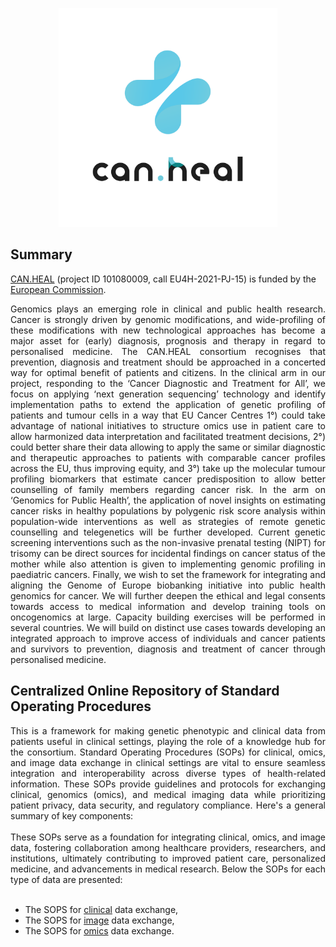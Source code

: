 <p align="center"> 
<img src="https://github.com/BiodataAnalysisGroup/CanHeal-NGS-SOPs/blob/main/images/logo.png" alt="CAN.HEAL logo" style="center; height: 350px; width:350px;"/>
</p>

## Summary

[CAN.HEAL](https://canheal.eu/) (project ID 101080009, call EU4H-2021-PJ-15)  is funded by the [European Commission](https://ec.europa.eu/info/funding-tenders/opportunities/portal/screen/opportunities/topic-details/eu4h-2021-pj-15).

<div align='justify'> Genomics plays an emerging role in clinical and public health research. Cancer is strongly driven by genomic modifications, and wide-profiling of these modifications with new technological approaches has become a major asset for (early) diagnosis, prognosis and therapy in regard to personalised medicine. The CAN.HEAL consortium recognises that prevention, diagnosis and treatment should be approached in a concerted way for optimal benefit of patients and citizens. In the clinical arm in our project, responding to the ‘Cancer Diagnostic and Treatment for All’, we focus on applying ‘next generation sequencing’ technology and identify implementation paths to extend the application of genetic profiling of patients and tumour cells in a way that EU Cancer Centres 1°) could take advantage of national initiatives to structure omics use in patient care to allow harmonized data interpretation and facilitated treatment decisions, 2°) could better share their data allowing to apply the same or similar diagnostic and therapeutic approaches to patients with comparable cancer profiles across the EU, thus improving equity, and 3°) take up the molecular tumour profiling biomarkers that estimate cancer predisposition to allow better counselling of family members regarding cancer risk. In the arm on ‘Genomics for Public Health’, the application of novel insights on estimating cancer risks in healthy populations by polygenic risk score analysis within population-wide interventions as well as strategies of remote genetic counselling and telegenetics will be further developed. Current genetic screening interventions such as the non-invasive prenatal testing (NIPT) for trisomy can be direct sources for incidental findings on cancer status of the mother while also attention is given to implementing genomic profiling in paediatric cancers. Finally, we wish to set the framework for integrating and aligning the Genome of Europe biobanking initiative into public health genomics for cancer. We will further deepen the ethical and legal consents towards access to medical information and develop training tools on oncogenomics at large. Capacity building exercises will be performed in several countries. We will build on distinct use cases towards developing an integrated approach to improve access of individuals and cancer patients and survivors to prevention, diagnosis and treatment of cancer through personalised medicine. </div>



## Centralized Online Repository of Standard Operating Procedures

<div align='justify'>This is a framework for making genetic phenotypic and clinical data from patients useful in clinical settings, playing the role of a knowledge hub for the consortium. Standard Operating Procedures (SOPs) for clinical, omics, and image data exchange in clinical settings are vital to ensure seamless integration and interoperability across diverse types of health-related information. These SOPs provide guidelines and protocols for exchanging clinical, genomics (omics), and medical imaging data while prioritizing patient privacy, data security, and regulatory compliance. Here's a general summary of key components:  </div>
<br>

<div align='justify'>These SOPs serve as a foundation for integrating clinical, omics, and image data, fostering collaboration among healthcare providers, researchers, and institutions, ultimately contributing to improved patient care, personalized medicine, and advancements in medical research. Below the SOPs for each type of data are presented: </div>
<br>

- The SOPS for [clinical](https://github.com/BiodataAnalysisGroup/CanHeal-NGS-SOPs/blob/main/SOPs-clinical-data-exchange.md) data exchange,
- The SOPS for [image](https://github.com/BiodataAnalysisGroup/CanHeal-NGS-SOPs/blob/main/SOPs-image-data-exchange.md) data exchange,
- The SOPS for [omics](https://github.com/BiodataAnalysisGroup/CanHeal-NGS-SOPs/blob/main/SOPs-omics-data-exchange.md) data exchange.
